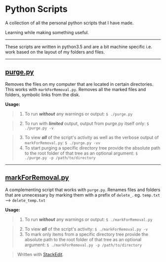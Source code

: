 Python Scripts
===================
A collection of all the personal python scripts that I have made. 

Learning while making something useful.


----------

These scripts are written in python3.5 and are a bit machine specific i.e. work based on the layout of my folders and files.  


----------


[purge.py](https://github.com/robwayne/PythonScripts/tree/master/purge)
-------------
Removes the files on my computer that are located in certain directories. This works with `markForRemoval.py`. Removes all the marked files and folders, symbolic links from the disk. 

 **Usage:**		
 
 > 1. To run ***without*** any warnings or output: `$ ./purge.py`

 > 2. To run with ***limited*** output, output from purge.py itself only: `$ ./purge.py -v` 
 
> 3. To view ***all*** of the script's activity as well as the verbose output of `markForRemoval.py`: `$ ./purge.py -vv`
> 4. To start purging a specific directory tree provide the absolute path to the root folder of that tree as an optional argument: `$ ./purge.py -p /path/to/directory`

----------

[markForRemoval.py](https://github.com/robwayne/PythonScripts/tree/master/markForRemoval)
-------------
A complementing script that works with `purge.py`. Renames files and folders that are unnecessary by marking them with a prefix of `delete_`. eg. `temp.txt` --> `delete_temp.txt`

 **Usage:**		
 
 > 1. To run ***without*** any warnings or output: `$ ./markForRemoval.py`
 
> 2. To view ***all*** of the script's activity: `$ ./markForRemoval.py -v`
> 3. To mark only items from a specific directory tree provide the absolute path to the root folder of that tree as an optional argument: `$ ./markForRemoval.py -p /path/to/directory`
   

> Written with [StackEdit](https://stackedit.io/).
